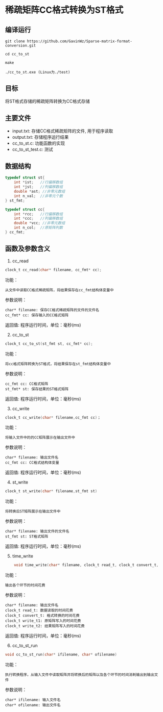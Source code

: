 # 稀疏矩阵CC格式转换为ST格式

## 编译运行

```
git clone https://github.com/GavinWz/Sparse-matrix-format-conversion.git

cd cc_to_st

make

./cc_to_st.exe (Linux为./test)
```
## 目标

将ST格式存储的稀疏矩阵转换为CC格式存储

## 主要文件

* input.txt: 存储CC格式稀疏矩阵的文件, 用于程序读取
* output.txt: 存储程序运行结果
* cc_to_st.c: 功能函数的实现
* cc_to_st_test.c: 测试

## 数据结构

```c
typedef struct st{
    int *ist;   //行偏移数组
    int *jst;   //列偏移数组
    double *ast; //非零元数组
    int n_val;  //非零元个数
} st_fmt;

typedef struct cc{
    int *rcc;   //行偏移数组
    int *ccc;   //列偏移数组
    double *vcc; //非零元数组
    int n_col;  //原矩阵列数
} cc_fmt;
```

## 函数及参数含义
1. cc_read
```c
clock_t cc_read(char* filename, cc_fmt* cc);
```
功能：

    从文件中读取CC格式稀疏矩阵，将结果保存在cc_fmt结构体变量中

参数说明：

    char* filename: 保存CC格式稀疏矩阵的文件的文件名
    cc_fmt* cc: 保存输入的CC格式矩阵

返回值: 程序运行时间，单位：毫秒(ms)

2. cc_to_st
```c
clock_t cc_to_st(st_fmt st, cc_fmt* cc);
```
功能：

    将cc格式矩阵转换为ST格式，将结果保存在st_fmt结构体变量中

参数说明：

    cc_fmt cc: CC格式矩阵
    st_fmt* st: 保存结果的ST格式矩阵

返回值: 程序运行时间，单位：毫秒(ms)

3. cc_write
```c
clock_t cc_write(char* filename,cc_fmt cc)；
```
功能：
    
    将输入文件中的的CC矩阵展示在输出文件中

参数说明：

    char* filename: 输出文件名
    cc_fmt cc: CC格式结构体变量

返回值: 程序运行时间，单位：毫秒(ms)

4. st_write
```c
clock_t st_write(char* filename,st_fmt st)
```
功能：

    将转换后ST矩阵展示在输出文件中

参数说明：

    char* filename: 输出文件的文件名
    st_fmt st: ST格式矩阵

返回值: 程序运行时间，单位：毫秒(ms)

5. time_write
```c
    void time_write(char* filename, clock_t read_t, clock_t convert_t, clock_t write_t1, clock_t write_t2)
```
功能：

    输出各个环节的时间花费

参数说明：

    char* filename: 输出文件名
    clock_t read_t: 数据读取的时间花费
    clock_t convert_t: 格式转换的时间花费
    clock_t write_t1: 原矩阵写入的时间花费
    clock_t write_t2: 结果矩阵写入的时间花费

返回值: 程序运行时间，单位：毫秒(ms)

6. cc_to_st_run
```c
void cc_to_st_run(char* ifilename, char* ofilename)
```
功能：

    执行转换程序，从输入文件中读取矩阵并将转换后的矩阵以及各个环节的时间消耗输出到输出文件

参数说明：

    char* ifilename: 输入文件名
    char* ofilename: 输出文件名
